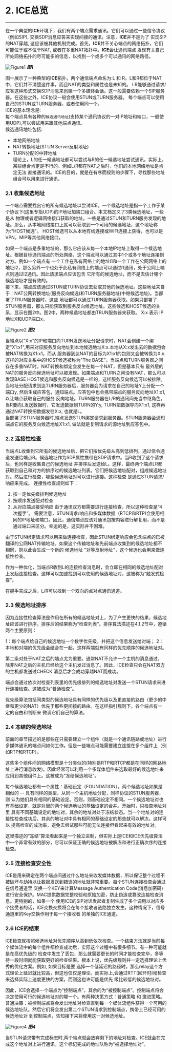 ﻿# 2. ICE总览
------
在一个典型的**ICE**环境下，我们有两个端点需求通讯。它们可以通过一些信令协议（例如SIP), 交换SDP消息应答来实现间接的通讯。注意，**ICE**并不是为了
实现SIP的NAT穿越, 这应该被其他机制完成。首先，**ICE**并不关心端点的网络拓扑，它们可能位于或不位于NAT, 或者在多重NAT拓扑中。**ICE**会让通讯端点
发现有关自己所处网络拓扑的尽可能多的信息，以找到一个或多个可以通讯的网络路径。

![Figure1](https://github.com/dryad60/RFC5254_Translate/blob/master/images/Figure1.png?raw=true) ***图1***  

图一展示了一种典型的**ICE**拓扑。两个通信端点命名为:L 和 R。L和R都位于NAT中，它们并不清楚这件事，而且NAT的类型和属性也是未知的。
LR能够通过请求/应答这种形式交换SDP消息来创建一个多媒体会话。这一般需要依赖一个SIP服务器。在这些之外，ICE协议一般会使用STUN或TURN服务器。
每个端点可以使用自己的STUN或TURN服务器，或者使用同一个。  
ICE的基本理念是:  
每个端点具有各种的`候选通讯地址`(支持某个通讯协议的一对IP地址和端口，一般使用UDP),可以尝试用来跟其他端点通讯。  
候选通讯地址包括:  
+ 本地网络地址
+ NAT转换地址(STUN Server反射地址)
+ TURN分配的中转地址  
理论上，L的任一候选地址都可以尝试与R的任一候选地址尝试通讯。实际上，某些组合肯定是不行的。例如L/R都在NAT之后时，他们的本地网络地址是肯定无法
直接通讯的。ICE的目的，就是在有序而规则的步骤下，寻找那些地址组合可以用来进行通讯。


### 2.1 收集候选地址  
  
一个端点需要找出它的所有候选地址以尝试ICE。一个候选地址是指一个工作于某个协议下(这里专指UDP)的IP地址加端口组合。本文档定义了3类候选地址，一些是从
物理或者逻辑网络接口获取的地址，一些是通过STUN和TURN服务发现的地址。那么，从本地网络接口上就可以获取到一个可用的候选地址，这个地址称为:"HOST候选"。
HOST候选可以从本地有线连接或WIFI连接上获得，也可以是VPN，MIP等其他网络接口。  

如果一个端点是多重地址的，那么它应该从每一个本地IP地址上取得一个候选地址。根据目标通讯端点的所处网络，这个端点可以通过其中1个或多个地址连接到对方。例如一个端点有
一个工作在私有网络上的地址I1和一个工作在公网网络上的地址I2，那么另外一个也处于此私有网络上的端点可以通过I1通讯，处于公网上端点则通过I2通讯。因此请求端点应该包含
它所有的候选地址，而不是去估计哪个候选地址才是有效的。  
接下来，端点应该通过STUN或TURN协议去获取其他的候选地址。这些地址来自于：NAT公网转换地址(服务反向候选)和TURN服务器地址(中继候选地址)。当部署了TRUN服务器时，这些
地址都可以通过TURN服务器获取。如果只部署了STUN服务器，那么只能获取到服务反向候选地址。这些候选和HOST候选的关系，显示在图2中。图2中，两种候选地址都由TRUN服务器来获取。
X:x 表示 IP地址X和UDP端口x。  

![Figure2](https://github.com/dryad60/RFC5254_Translate/blob/master/images/Figure2.png?raw=true) ***图2***  

当端点以"X:x"的IP和端口向TURN发送地址分配请求时，NAT会创建一个绑定"X1:x1",用来对应服务反向地址到本地候选地址X:x.本地从X:x发出去的数据包会被NAT转换为X1:x1。而从
服务器到达NAT的目标为X1:x1的包则又会被转换为X:x.这样的对应关系中的HOST候选被称为"The BASE"。当端点和TURN服务器之间存在多重NAT时，NAT转换和绑定会发生在每一个NAT，但是基本只有
最外层的NAT的服务反向候选地址可以被发现。如果端点和TURN之间没有NAT，那么可以发现BASE HOST候选和服务反向候选是一样的，这样服务反向候选可以被排除。  
当地址分配请求到达TURN服务器后，服务器会为请求在自己的地址Y上分配一个端口y, 然后生成应答包，通知端点。应答包中也会携带端点的服务反向地址X1:x1,以让端点获取自己的服务
反向地址。TURN服务器在L/R的通讯间充当中继角色。当R要向L发送数据时，它发送数据到TURN的Y:y, TURN把数据导向X1:x1, 这样再通过NAT转换把数据发往X:x, 也就是L。  
当部署了STUN服务器时,端点发送STUN绑定请求到服务器。STUN服务器会通知端点它的服务反向候选地址X1:x1, 做法就是复制请求的源地址到应答包中。


### 2.2 连接性检查

当端点L收集到它所有的候选地址后，把它们按优先级从高到低排列，通过信令通道发送给端点R。候选地址作为SDP属性携带在SDP请求中。当R收到了这个请求后，也同样是收集自己的候选地址
并排序后发送给L。这样，最终两个端点LR都获取到自己和对方的排序过的候选地址列表。它们把候选地址配对，组成候选地址对。然后进行检查，哪些候选地址对可以进行连接。这种检查
是通过STUN请求/响应来完成。
连接性检查规则如下：
1. 按一定优先级排列候选地址
2. 按顺序发送配对检查
3. 从对应端点接受响应
由于通讯双方都需要进行连接检查，所以这种检查是“4次握手”。
需要注意，STUN请求/响应和多媒体数据（RTCP和RTP)会使用相同的IP地址和端口。因此，通信端点应该对通讯包按内容进行解复用，而不是通过端口来区分。幸运的是，这实际并不困难。

由于STUN绑定请求可以用来做连接检查，因此STUN绑定响应会包含端点的已被翻译的公网NAT传输地址。如果这个传输地址和先前端点收集到的候选地址都不相同，则以此会生成一个新的
候选地址 "对等反射地址"，这个候选也会用来做连接性检查。

作为一种优化，当端点R收到L的连接检查消息时，会立即在相同的候选地址配对上发起连接检查。这样可以加速找到可以使用的候选地址对，这被称为“触发式检查”。

在握手完成之后，L/R可以找到一个双向的点对点通讯通道。

### 2.3 候选地址排序

因为连接性检查算法是作用在所有的候选地址对上，为了产生更快的结果，候选地址应该进行排序。排序后的结果称为“检查列表”。排序算法描述在4.1.2节中，遵循两个主要原则：

1：每个端点给自己的候选地址一个数字优先级，并把这个信息发送给对端；
2：本地和对端的优先级会结合在一起，这样两端就有同样的优先顺序的候选地址对。

第二条对处于NAT之后的端点尤为重要。通常NAT不允许一个主机的消息通过，除非NAT之后的主机已经给这个主机发过消息了。因此，ICE检查只会在NAT双方的主机都发送过CHECK
消息后才会成功穿越NAT而成功。

端点会通过依次对检查列表里的优先级排列的候选地址对发送一个STUN请求来进行连接检查。这被成为“普通检查”。

优先级算法包括同类型的候选地址具有同样的优先级以及更直接的路由（更少的中继和更少的NAT）优先于那些更间接的路由。在这样指引规则下，各个端点有一定的自由和判断来
微调它们自己的算法。

### 2.4 冻结的候选地址

前面的章节描述的是那些在只需要建立一个组件（就是一个通讯链路或地址）进行多媒体通讯的端点间如何工作。但是一些端点可能需要建立连接在多个组件上（例如RTP和RTCP）。

这些多个组件间的网络模型是十分类似的(特别是RTP和RTCP都是在同样的网路地址上进行消息收发)。因此经常可以利用一个多媒体组件来选取最好的候选地址来
应用到其他组件上。这被成为“冻结候选地址”。

每个候选地址都有一个属性：基础设定（FOUNDATION）。两个候选地址如果是相似的 -- 具有同样的类型，从同一个主机地址分配，同样协议的STUN服务器，则
认为她们具有相同的基础设定。否则，则基础设定不相同。一个候选地址对也有基础设定，就是对里的两个候选地址的基础设定的合并。开始时，只检查地址对里
具有不同基础设定的地址对，其余的地址对处于冻结状态。当一个地址对的连接性检查成功后，其余的地址对中具有相同的基础设定的那些就可以解冻。这样可以
提高检查的成功率，避免去尝试那些可能无法连接但看起来有效的地址对。

这里描述的“冻结”算法看起来是一个独立进制，但实际上是ICE和ICE优先级算法中一个非常有效的部分，它可以保证正确的候选地址被解冻和进行正确次序的连接检查。

### 2.5 连接检查安全性

ICE是用来确定在两个端点间通过什么地址来收发媒体数据，所以保证整个过程不被破坏与劫持以让数据发送到错误的地址就非常重要。每个STUN连接检查会通过在信号通道里
交换一个KEY来计算Message Authentication Code(消息加密码)进行安全保护。MAC提供数据完整校验和原始加密，防止伪造或篡改连接检查消息。更特别的，如果一个
使用ICE的SIP对话发起者复制生成了多个调用以对应多个接受者的话，ICE交换交换将会在每个接收者链路独立发生。这种情况下，信号通道里的Key交换作用于每一个接收者
的单独的ICE通道。

### 2.6 ICE的结束

ICE检查就按照候选地址对优先顺序从高到低依次检查。一个结束方法就是当前每个媒体流中的每个组件都检查成功后，实际这个过程中有很多细节。有一种可能就是在高优先级的
检查中发生了丢包，那么就需要更长的时间才能检查完毕，多等待一段时间就能获取更好的检查结果。根本上说，优先级规则并一定选择理论上优秀的优化方案。例如, 如果目标是要
选择一个低延迟的路径时，那么relay这个方式理论上延迟就比较高，但这也仅仅是理论。而实际上,会通过RTT(回环时间)检查来选择实际上速度更快的方案，而则这也许可能是优先
级比较低的候选地址对。

因此，ICE会选择一个端点为“控制端点”，其余的为“被控制端点”。控制端点将会决定使用可行的候选地址对的哪一个。有两种决策方式：普通策略 和 激进策略。
普通决策：被控制端点将会发出地址对检查直到每一个媒体流组件获得一个可用的候选地址队。然后它们将会发出第二个STUN请求到控制端点，携带上已经可用的候选地址对
到控制端点，告知接下来将使用这一对候选地址。

![Figure4](https://github.com/dryad60/RFC5254_Translate/blob/master/images/Figure4.png?raw=true) ***图4***

当STUN请求带有完成标志时,两个端点就会放弃剩下的地址对检查。ICE就会在完成这个地址对上进行通讯。这个标记完成的地址队称为“被选择地址对”。
  













